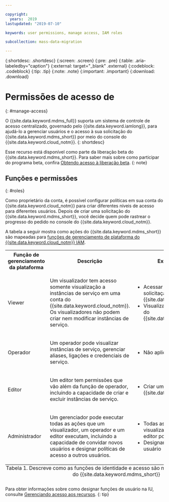 ```yaml
---

copyright:
  years:  2019
lastupdated: "2019-07-10"

keywords: user permissions, manage access, IAM roles

subcollection: mass-data-migration

---
```


{:shortdesc: .shortdesc}
{:screen: .screen}
{:pre: .pre}
{:table: .aria-labeledby="caption"}
{:external: target="_blank" .external}
{:codeblock: .codeblock}
{:tip: .tip}
{:note: .note}
{:important: .important}
{:download: .download}

# Permissões de acesso de
{: #manage-access}

O {{site.data.keyword.mdms_full}} suporta um sistema de controle de acesso centralizado, governado pelo {{site.data.keyword.iamlong}}, para ajudá-lo a gerenciar usuários e o acesso à sua solicitação do {{site.data.keyword.mdms_short}} por meio do console do {{site.data.keyword.cloud_notm}}.
{: shortdesc}

Esse recurso está disponível como parte da liberação beta do {{site.data.keyword.mdms_short}}. Para saber mais sobre como participar do programa beta, confira [Obtendo acesso à liberação beta](/docs/infrastructure/mass-data-migration?topic=mass-data-migration-releases#beta).
{: note}

## Funções e permissões
{: #roles}

Como proprietário da conta, é possível configurar políticas em sua conta do {{site.data.keyword.cloud_notm}} para criar diferentes níveis de acesso para diferentes usuários. Depois de criar uma solicitação do {{site.data.keyword.mdms_short}}, você decide quem pode rastrear o progresso do pedido no console do {{site.data.keyword.cloud_notm}}.

A tabela a seguir mostra como ações do {{site.data.keyword.mdms_short}} são mapeadas para [funções de gerenciamento de plataforma do {{site.data.keyword.cloud_notm}} IAM](/docs/iam?topic=iam-userroles#iamusermanrol). 

<table>
  <col width="20%">
  <col width="40%">
  <col width="40%">
  <tr>
    <th>Função de gerenciamento da plataforma</th>
    <th>Descrição</th>
    <th>Exemplo de ações</th>
  </tr>
  <tr>
    <td><p>Viewer</p></td>
    <td><p>Um visualizador tem acesso somente visualização a instâncias de serviço em uma conta do {{site.data.keyword.cloud_notm}}. Os visualizadores não podem criar nem modificar instâncias de serviço.</p></td>
    <td>
      <p>
        <ul>
          <li>Acessar a página de detalhes da solicitação do {{site.data.keyword.mdms_short}}</li>
          <li>Visualizar o status de um pedido do {{site.data.keyword.mdms_short}}</li>
        </ul>
      </p>
    </td>
  </tr>
  <tr>
    <td><p>Operador</p></td>
    <td><p>Um operador pode visualizar instâncias de serviço, gerenciar aliases, ligações e credenciais de serviço.</p></td>
    <td>
      <p>
        <ul>
          <li>Não aplicável</li>
        </ul>
      </p>
    </td>
  </tr>
  <tr>
    <td><p>Editor</p></td>
    <td><p>Um editor tem permissões que vão além da função de operador, incluindo a capacidade de criar e excluir instâncias de serviço.</p></td>
    <td>
      <p>
        <ul>
          <li>Criar uma solicitação do {{site.data.keyword.mdms_short}}.</li>
        </ul>
      </p>
    </td>
  </tr>
  <tr>
    <td><p>Administrador</p></td>
    <td><p>Um gerenciador pode executar todas as ações que um visualizador, um operador e um editor executam, incluindo a capacidade de convidar novos usuários e designar políticas de acesso a outros usuários.</p></td>
    <td>
      <p>
        <ul>
          <li>Todas as ações que um visualizador, um operador e um editor podem executar</li>
          <li>Designar políticas de acesso de usuário</li>
        </ul>
      </p>
    </td>
  </tr>
  <caption style="caption-side:bottom;">Tabela 1. Descreve como as funções de identidade e acesso são mapeadas para permissões do {{site.data.keyword.mdms_short}}</caption>
</table>

Para obter informações sobre como designar funções de usuário na IU, consulte [Gerenciando acesso aos recursos](/docs/iam?topic=iam-iammanidaccser#iammanidaccser).
{: tip}



